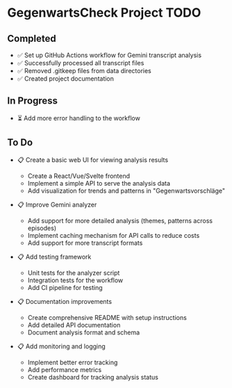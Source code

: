 # GegenwartsCheck Project TODO

## Completed
- ✅ Set up GitHub Actions workflow for Gemini transcript analysis
- ✅ Successfully processed all transcript files
- ✅ Removed .gitkeep files from data directories
- ✅ Created project documentation

## In Progress
- ⏳ Add more error handling to the workflow

## To Do
- 📋 Create a basic web UI for viewing analysis results
  - Create a React/Vue/Svelte frontend
  - Implement a simple API to serve the analysis data
  - Add visualization for trends and patterns in "Gegenwartsvorschläge"
  
- 📋 Improve Gemini analyzer
  - Add support for more detailed analysis (themes, patterns across episodes)
  - Implement caching mechanism for API calls to reduce costs
  - Add support for more transcript formats
  
- 📋 Add testing framework
  - Unit tests for the analyzer script
  - Integration tests for the workflow
  - Add CI pipeline for testing
  
- 📋 Documentation improvements
  - Create comprehensive README with setup instructions
  - Add detailed API documentation
  - Document analysis format and schema
  
- 📋 Add monitoring and logging
  - Implement better error tracking
  - Add performance metrics
  - Create dashboard for tracking analysis status 